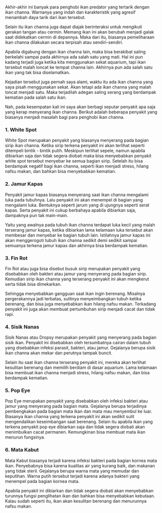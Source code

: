 Akhir-akhir ini banyak para penghobi ikan predator yang tertarik dengan ikan channa. Warnanya yang indah dan karakteristik yang agresif menambah daya tarik dari ikan tersebut. 

Selain itu ikan channa juga dapat diajak berinteraksi untuk mengikuti gerakan tangan atau cermin. Memang ikan ini akan berubah menjadi galak saat didekatkan cermin di depannya. Maka dari itu, biasanya pemeliharaan ikan channa dilakukan secara terpisah atau sendiri-sendiri. 

Apabila digabung dengan ikan channa lain, maka bisa berakibat saling berkelahi sampai pada akhirnya ada salah satu yang mati. Hal ini pun kadang terjadi juga ketika kita menggunakan sekat aquarium, tapi ikan tersebut malah loncat ke tempat channa lain. Akhirnya pun ada salah satu ikan yang tak bisa diselamatkan.

Kejadian tersebut juga pernah saya alami, waktu itu ada ikan channa yang saya pisah menggunakan sekat. Akan tetapi ada ikan channa yang malah loncat menjadi satu. Maka terjadilah adegan saling serang yang berdampak kematian pada salah satu ikan.

Nah, pada kesempatan kali ini saya akan berbagi seputar penyakit apa saja yang kerap menyerang ikan channa. Berikut adalah beberapa penyakit yang biasanya menjadi masalah bagi para penghobi ikan channa.

### 1. White Spot
White Spot merupakan penyakit yang biasanya menyerang pada bagian sirip ikan channa. Ketika sirip terkena penyakit ini akan terlihat seperti ditempeli bintik - bintik putih. Meskipun terlihat sepele, namun apabila dibiarkan saja dan tidak segera diobati maka bisa menyebabkan penyakit white spot tersebut menyebar ke semua bagian sirip. Setelah itu bisa berdampak negatif bagi ikan channa, seperti ikan menjadi stress, hilang nafsu makan, dan bahkan bisa menyebabkan kematian. 

### 2. Jamur Kapas
Penyakit jamur kapas biasanya menyerang saat ikan channa mengalami luka pada tubuhnya. Lalu penyakit ini akan menempel di bagian yang mengalami luka. Bentuknya seperti jarum yang di ujungnya seperti serat kapas. Serta penyakit ini cukup berbahaya apabila dibiarkan saja, dampaknya pun tak main-main. 

Yaitu yang awalnya pada tubuh ikan channa terdapat luka kecil yang malah terserang jamur kapas, ketika dibiarkan lama kelamaan luka tersebut akan membesar dan menyebar ke bagian tubuh lain. Istilahnya jamur kapas ini akan menggerogoti tubuh ikan channa sedikit demi sedikit sampai semuanya terkena jamur kapas dan akhirnya bisa berdampak kematian.

### 3. Fin Rot
Fin Rot atau juga bisa disebut busuk sirip merupakan penyakit yang disebabkan oleh bakteri atau jamur yang menyerang pada bagian sirip. Kemudian sirip ikan channa yang terserang penyakit ini akan mengkerut serta tidak bisa dimekarkan. 

Sehingga menyebabkan gangguan saat ikan ingin berenang. Misalnya pergerakannya jadi terbatas, sulitnya menyeimbangkan tubuh ketika berenang, dan bisa juga menyebabkan ikan hilang nafsu makan. Terkadang penyakit ini juga akan membuat pertumbuhan sirip menjadi cacat dan tidak rapi.

### 4. Sisik Nanas
Sisik Nanas atau Dropsy merupakan penyakit yang menyerang pada bagian sisik ikan. Penyakit ini disebabkan oleh tersumbatnya cairan dalam tubuh yang disebabkan infeksi parasit, bakteri, atau jamur. Gejalanya berupa sisik ikan channa akan mekar dan perutnya tampak buncit. 

Selain itu saat ikan channa terserang penyakit ini, mereka akan terlihat kesulitan berenang dan memilih berdiam di dasar aquarium. Lama kelamaan bisa membuat ikan channa menjadi stress, hilang nafsu makan, dan bisa berdampak kematian. 

### 5. Pop Eye
Pop Eye merupakan penyakit yang disebabkan oleh infeksi bakteri atau jamur yang menyerang pada bagian mata. Gejalanya berupa terjadinya pembengkakan pada bagian mata ikan dan mata mau menyembul ke luar. Biasanya ikan channa yang terkena penyakit ini akan sedikit sulit mengendalikan keseimbangan saat berenang. Selain itu apabila ikan yang terkena penyakit pop eye dibiarkan saja dan tidak segera diobati akan menimbulkan cacat permanen. Kemungkinan bisa membuat mata ikan menurun fungsinya.

### 6. Mata Kabut
Mata Kabut biasanya terjadi karena infeksi bakteri pada bagian kornea mata ikan. Penyebabnya bisa karena kualitas air yang kurang baik, dan makanan yang tidak steril. Gejalanya berupa warna mata yang memudar dan keputihan. Warna putih tersebut terjadi karena adanya bakteri yang menempel pada bagian kornea mata. 

Apabila penyakit ini dibiarkan dan tidak segera diobati akan menyebabkan turunnya fungsi penglihatan ikan dan bahkan bisa menyebabkan kebutaan. Kalau sudah seperti itu, ikan akan kesulitan berenang dan menurunnya nafsu makan. 
